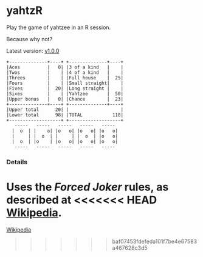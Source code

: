 # yahtzR

Play the game of yahtzee in an R session.

Because why not?

Latest version: [v1.0.0](https://github.com/JerBoon/yahtzR/releases/tag/v1.0.0)

```
+--------------+----+ +--------------+----+
|Aces          |   0| |3 of a kind   |    |
|Twos          |    | |4 of a kind   |    |
|Threes        |    | |Full house    |  25|
|Fours         |    | |Small straight|    |
|Fives         |  20| |Long straight |    |
|Sixes         |    | |Yahtzee       |  50|
|Upper bonus   |   0| |Chance        |  23|
+--------------+----+ +--------------+----+
|Upper total      20| |                   |
|Lower total      98| |TOTAL           118|
+-------------------+ +-------------------+
   -----   -----   -----   -----   ----- 
  |  o  | |    o| |o   o| |o   o| |o   o|
  |     | |  o  | |     | |  o  | |o   o|
  |  o  | |o    | |o   o| |o   o| |o   o|
   -----   -----   -----   -----   ----- 
```
### Details

Uses the _Forced Joker_ rules, as described at 
<<<<<<< HEAD
[Wikipedia](https://en.wikipedia.org/wiki/Yahtzee).
=======
[Wikipedia](https://en.wikipedia.org/wiki/Yahtzee)
>>>>>>> baf07453fdefeda101f7be4e67583a467628c3d5
